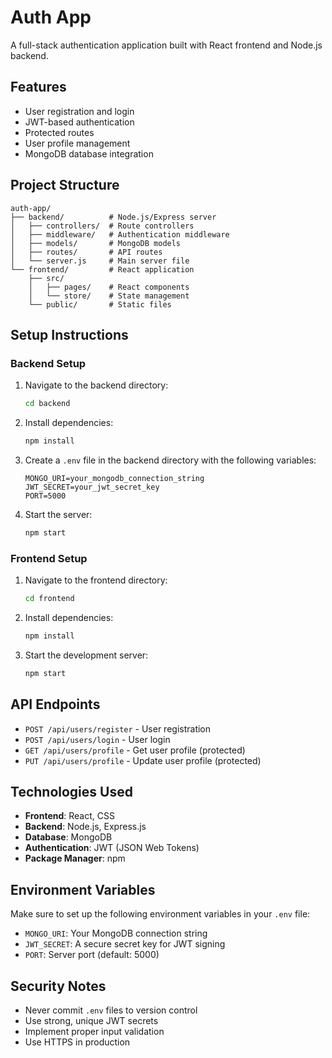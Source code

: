 # Auth App

A full-stack authentication application built with React frontend and Node.js backend.

## Features

- User registration and login
- JWT-based authentication
- Protected routes
- User profile management
- MongoDB database integration

## Project Structure

```
auth-app/
├── backend/          # Node.js/Express server
│   ├── controllers/  # Route controllers
│   ├── middleware/   # Authentication middleware
│   ├── models/       # MongoDB models
│   ├── routes/       # API routes
│   └── server.js     # Main server file
└── frontend/         # React application
    ├── src/
    │   ├── pages/    # React components
    │   └── store/    # State management
    └── public/       # Static files
```

## Setup Instructions

### Backend Setup

1. Navigate to the backend directory:
   ```bash
   cd backend
   ```

2. Install dependencies:
   ```bash
   npm install
   ```

3. Create a `.env` file in the backend directory with the following variables:
   ```
   MONGO_URI=your_mongodb_connection_string
   JWT_SECRET=your_jwt_secret_key
   PORT=5000
   ```

4. Start the server:
   ```bash
   npm start
   ```

### Frontend Setup

1. Navigate to the frontend directory:
   ```bash
   cd frontend
   ```

2. Install dependencies:
   ```bash
   npm install
   ```

3. Start the development server:
   ```bash
   npm start
   ```

## API Endpoints

- `POST /api/users/register` - User registration
- `POST /api/users/login` - User login
- `GET /api/users/profile` - Get user profile (protected)
- `PUT /api/users/profile` - Update user profile (protected)

## Technologies Used

- **Frontend**: React, CSS
- **Backend**: Node.js, Express.js
- **Database**: MongoDB
- **Authentication**: JWT (JSON Web Tokens)
- **Package Manager**: npm

## Environment Variables

Make sure to set up the following environment variables in your `.env` file:

- `MONGO_URI`: Your MongoDB connection string
- `JWT_SECRET`: A secure secret key for JWT signing
- `PORT`: Server port (default: 5000)

## Security Notes

- Never commit `.env` files to version control
- Use strong, unique JWT secrets
- Implement proper input validation
- Use HTTPS in production 